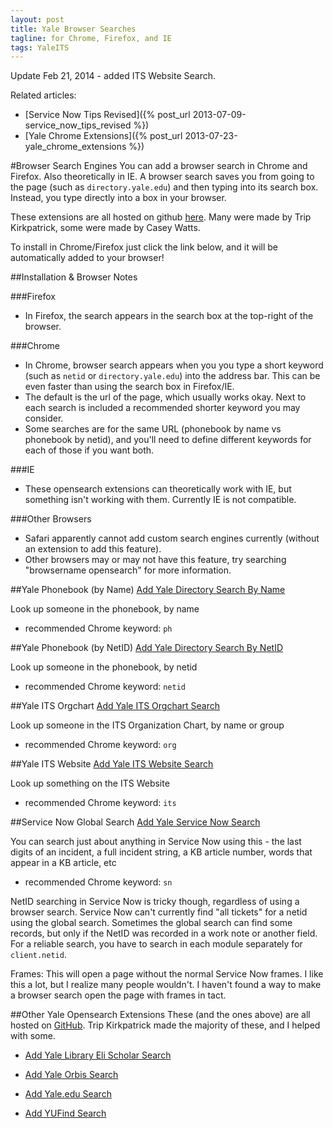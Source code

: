 ```yaml
---
layout: post
title: Yale Browser Searches
tagline: for Chrome, Firefox, and IE
tags: YaleITS
---
```

Update Feb 21, 2014 - added ITS Website Search.


Related articles:

- [Service Now Tips Revised]({% post_url 2013-07-09-service_now_tips_revised %})
- [Yale Chrome Extensions]({% post_url 2013-07-23-yale_chrome_extensions %})


#Browser Search Engines
You can add a browser search in Chrome and Firefox. Also theoretically in IE. A browser search saves you from going to the page (such as `directory.yale.edu`) and then typing into its search box. Instead, you type directly into a box in your browser.

These extensions are all hosted on github [here](http://github.com/triplingual/yale-opensearch-extensions). Many were made by Trip
Kirkpatrick, some were made by Casey Watts.

To install in Chrome/Firefox just click the link below, and it will be automatically added to your browser!

##Installation & Browser Notes

###Firefox
- In Firefox, the search appears in the search box at the top-right of the browser.

###Chrome
- In Chrome, browser search appears when you you type a short keyword (such as `netid` or `directory.yale.edu`) into the address bar. This can be even faster than using the search box in Firefox/IE.
- The default is the url of the page, which usually works okay. Next to each search is included a recommended shorter keyword you may consider.
- Some searches are for the same URL (phonebook by name vs phonebook by netid), and you'll need to define different keywords for each of those if you want both.

###IE
- These opensearch extensions can theoretically work with IE, but
  something isn't working with them. Currently IE is not compatible.

###Other Browsers
- Safari apparently cannot add custom search engines currently (without an extension to add this feature).
- Other browsers may or may not have this feature, try searching "browsername opensearch" for more information.




##Yale Phonebook (by Name)
<a onclick="window.external.AddSearchProvider('https://raw.github.com/triplingual/yale-opensearch-extensions/master/yale-directory-name.xml');" href="#">Add Yale Directory Search By Name</a>

Look up someone in the phonebook, by name

- recommended Chrome keyword: `ph`



##Yale Phonebook (by NetID)
<a onclick="window.external.AddSearchProvider('https://raw.github.com/triplingual/yale-opensearch-extensions/master/yale-directory.xml');" href="#">Add Yale Directory Search By NetID</a>

Look up someone in the phonebook, by netid

- recommended Chrome keyword: `netid`


##Yale ITS Orgchart
<a onclick="window.external.AddSearchProvider('https://raw.github.com/triplingual/yale-opensearch-extensions/master/yale-its-orgchart.xml');" href="#">Add Yale ITS Orgchart Search</a>

Look up someone in the ITS Organization Chart, by name or group

- recommended Chrome keyword: `org`


##Yale ITS Website
<a onclick="window.external.AddSearchProvider('https://raw.github.com/triplingual/yale-opensearch-extensions/master/yale-its-website.xml');" href="#">Add Yale ITS Website Search</a>

Look up something on the ITS Website

- recommended Chrome keyword: `its`


##Service Now Global Search
<a onclick="window.external.AddSearchProvider('https://raw.github.com/triplingual/yale-opensearch-extensions/master/yale-service-now-global.xml');" href="#">Add Yale Service Now Search</a>

You can search just about anything in Service Now using this - the last digits of an incident, a full incident string, a KB article number, words that appear in a KB article, etc


- recommended Chrome keyword: `sn`

NetID searching in Service Now is tricky though, regardless of using a browser search. Service Now can't currently find "all tickets" for a netid using the global search. Sometimes the global search can find some records, but only if the NetID was recorded in a work note or another field. For a reliable search, you have to search in each module separately for `client.netid`.

Frames: This will open a page without the normal Service Now frames. I like this a lot, but I realize many people wouldn't. I haven't found a way to make a browser search open the page with frames in tact.

##Other Yale Opensearch Extensions
These (and the ones above) are all hosted on [GitHub](github.com/triplingual/yale-opensearch-extensions). Trip Kirkpatrick made the majority of these, and I helped with some. 

- <a onclick="window.external.AddSearchProvider('https://raw.github.com/triplingual/yale-opensearch-extensions/master/yale-library-eli-scholar.xml');" href="#">Add Yale Library Eli Scholar Search</a>

- <a onclick="window.external.AddSearchProvider('https://raw.github.com/triplingual/yale-opensearch-extensions/master/yale-university-new-orbis.xml');" href="#">Add Yale Orbis Search</a>

- <a onclick="window.external.AddSearchProvider('https://raw.github.com/triplingual/yale-opensearch-extensions/master/yale.xml');" href="#">Add Yale.edu Search</a>

- <a onclick="window.external.AddSearchProvider('https://raw.github.com/triplingual/yale-opensearch-extensions/master/yufind.xml');" href="#">Add YUFind Search</a> 


